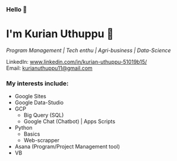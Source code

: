### Hello :wave: ###

# I'm Kurian Uthuppu :slightly_smiling_face:

_Program Management | Tech enthu | Agri-business | Data-Science_

LinkedIn: www.linkedin.com/in/kurian-uthuppu-51019b15/  
Email: kurianuthuppu11@gmail.com

### My interests include: ###
  * Google Sites
  * Google Data-Studio
  * GCP
    * Big Query (SQL)
    * Google Chat (Chatbot) | Apps Scripts 
  * Python
    * Basics
    * Web-scrapper
  * Asana (Program/Project Management tool)
  * VB
